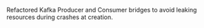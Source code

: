 Refactored Kafka Producer and Consumer bridges to avoid leaking resources during crashes at creation.
